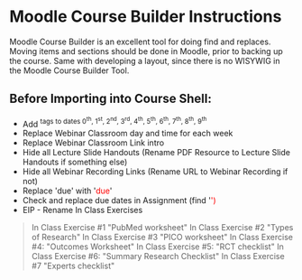 # Moodle Course Builder Instructions

Moodle Course Builder is an excellent tool for doing find and replaces. Moving items and sections should be done in Moodle, prior to backing up the course. Same with developing a layout, since there is no WISYWIG in the Moodle Course Builder Tool.

## Before Importing into Course Shell:

* Add <sup> tags to dates 0<sup>th</sup>, 1<sup>st</sup>, 2<sup>nd</sup>, 3<sup>rd</sup>, 4<sup>th</sup>, 5<sup>th</sup>, 6<sup>th</sup>, 7<sup>th</sup>, 8<sup>th</sup>, 9<sup>th</sup>
* Replace Webinar Classroom day and time for each week
* Replace Webinar Classroom Link intro
* Hide all Lecture Slide Handouts (Rename PDF Resource to Lecture Slide Handouts if something else)
* Hide all Webinar Recording Links (Rename URL to Webinar Recording if not)
* Replace 'due' with '<span style="color: #ff0000;">due</span>'
* Check and replace due dates in Assignment (find '<span style="color: #ff0000;">')
* EIP - Rename In Class Exercises
> In Class Exercise #1 "PubMed worksheet"
> In Class Exercise #2 "Types of Research"
> In Class Exercise #3 "PICO worksheet"
> In Class Exercise #4: "Outcomes Worksheet"
> In Class Exercise #5: "RCT checklist"
> In Class Exercise #6: "Summary Research Checklist"
> In Class Exercise #7 "Experts checklist"
